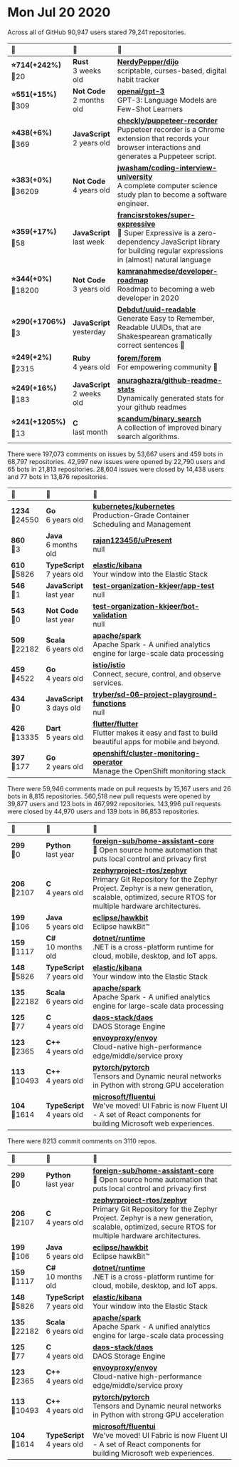 # Mon Jul 20 2020

Across all of GitHub 90,947 users stared 
79,241 repositories. 

| :page_with_curl: | :calendar: | :page_with_curl: |
| :--- | :--- | :--- |
| **:star:714(+242%)**<br>:twisted_rightwards_arrows:20 | **Rust**<br>3 weeks old | **[NerdyPepper/dijo](https://github.com/NerdyPepper/dijo)**<br>scriptable, curses-based, digital habit tracker |
| **:star:551(+15%)**<br>:twisted_rightwards_arrows:309 | **Not Code**<br>2 months old | **[openai/gpt-3](https://github.com/openai/gpt-3)**<br>GPT-3: Language Models are Few-Shot Learners |
| **:star:438(+6%)**<br>:twisted_rightwards_arrows:369 | **JavaScript**<br>2 years old | **[checkly/puppeteer-recorder](https://github.com/checkly/puppeteer-recorder)**<br>Puppeteer recorder is a Chrome extension that records your browser interactions and generates a  Puppeteer script.  |
| **:star:383(+0%)**<br>:twisted_rightwards_arrows:36209 | **Not Code**<br>4 years old | **[jwasham/coding-interview-university](https://github.com/jwasham/coding-interview-university)**<br>A complete computer science study plan to become a software engineer. |
| **:star:359(+17%)**<br>:twisted_rightwards_arrows:58 | **JavaScript**<br>last week | **[francisrstokes/super-expressive](https://github.com/francisrstokes/super-expressive)**<br>🦜 Super Expressive is a zero-dependency JavaScript library for building regular expressions in (almost) natural language |
| **:star:344(+0%)**<br>:twisted_rightwards_arrows:18200 | **Not Code**<br>3 years old | **[kamranahmedse/developer-roadmap](https://github.com/kamranahmedse/developer-roadmap)**<br>Roadmap to becoming a web developer in 2020 |
| **:star:290(+1706%)**<br>:twisted_rightwards_arrows:3 | **JavaScript**<br>yesterday | **[Debdut/uuid-readable](https://github.com/Debdut/uuid-readable)**<br>Generate Easy to Remember, Readable UUIDs, that are Shakespearean gramatically correct sentences 🥳 |
| **:star:249(+2%)**<br>:twisted_rightwards_arrows:2315 | **Ruby**<br>4 years old | **[forem/forem](https://github.com/forem/forem)**<br>For empowering community 🌱 |
| **:star:249(+16%)**<br>:twisted_rightwards_arrows:183 | **JavaScript**<br>2 weeks old | **[anuraghazra/github-readme-stats](https://github.com/anuraghazra/github-readme-stats)**<br>Dynamically generated stats for your github readmes |
| **:star:241(+1205%)**<br>:twisted_rightwards_arrows:13 | **C**<br>last month | **[scandum/binary_search](https://github.com/scandum/binary_search)**<br>A collection of improved binary search algorithms. |

There were 197,073 comments on issues by 53,667 users and 459 bots in 68,797 repositories.
42,997 new issues were opened by 22,790 users and 65 bots in 21,813 repositories.
28,604 issues were closed by 14,438 users and 77 bots in 13,876 repositories.

| :speech_balloon: | :calendar: | :page_with_curl: |
| :--- | :--- | :--- |
| **1234**<br>:twisted_rightwards_arrows:24550 | **Go**<br>6 years old | **[kubernetes/kubernetes](https://github.com/kubernetes/kubernetes)**<br>Production-Grade Container Scheduling and Management |
| **860**<br>:twisted_rightwards_arrows:3 | **Java**<br>6 months old | **[rajan123456/uPresent](https://github.com/rajan123456/uPresent)**<br>null |
| **610**<br>:twisted_rightwards_arrows:5826 | **TypeScript**<br>7 years old | **[elastic/kibana](https://github.com/elastic/kibana)**<br>Your window into the Elastic Stack |
| **546**<br>:twisted_rightwards_arrows:1 | **JavaScript**<br>last year | **[test-organization-kkjeer/app-test](https://github.com/test-organization-kkjeer/app-test)**<br>null |
| **543**<br>:twisted_rightwards_arrows:0 | **Not Code**<br>last year | **[test-organization-kkjeer/bot-validation](https://github.com/test-organization-kkjeer/bot-validation)**<br>null |
| **509**<br>:twisted_rightwards_arrows:22182 | **Scala**<br>6 years old | **[apache/spark](https://github.com/apache/spark)**<br>Apache Spark - A unified analytics engine for large-scale data processing |
| **459**<br>:twisted_rightwards_arrows:4522 | **Go**<br>4 years old | **[istio/istio](https://github.com/istio/istio)**<br>Connect, secure, control, and observe services. |
| **434**<br>:twisted_rightwards_arrows:0 | **JavaScript**<br>3 days old | **[tryber/sd-06-project-playground-functions](https://github.com/tryber/sd-06-project-playground-functions)**<br>null |
| **426**<br>:twisted_rightwards_arrows:13335 | **Dart**<br>5 years old | **[flutter/flutter](https://github.com/flutter/flutter)**<br>Flutter makes it easy and fast to build beautiful apps for mobile and beyond. |
| **397**<br>:twisted_rightwards_arrows:177 | **Go**<br>2 years old | **[openshift/cluster-monitoring-operator](https://github.com/openshift/cluster-monitoring-operator)**<br>Manage the OpenShift monitoring stack |

There were 59,946 comments made on pull requests by 15,167 users and 26 bots in 8,815 repositories.
560,518 new pull requests were opened by 39,877 users and 123 bots in 467,992 repositories.
143,996 pull requests were closed by 44,970 users and 139 bots in 86,853 repositories.

| :speech_balloon: | :calendar: | :page_with_curl: |
| :--- | :--- | :--- |
| **299**<br>:twisted_rightwards_arrows:0 | **Python**<br>last year | **[foreign-sub/home-assistant-core](https://github.com/foreign-sub/home-assistant-core)**<br>:house_with_garden: Open source home automation that puts local control and privacy first |
| **206**<br>:twisted_rightwards_arrows:2107 | **C**<br>4 years old | **[zephyrproject-rtos/zephyr](https://github.com/zephyrproject-rtos/zephyr)**<br>Primary Git Repository for the Zephyr Project. Zephyr is a new generation, scalable, optimized, secure RTOS for multiple hardware architectures. |
| **199**<br>:twisted_rightwards_arrows:106 | **Java**<br>5 years old | **[eclipse/hawkbit](https://github.com/eclipse/hawkbit)**<br>Eclipse hawkBit™ |
| **159**<br>:twisted_rightwards_arrows:1117 | **C#**<br>10 months old | **[dotnet/runtime](https://github.com/dotnet/runtime)**<br>.NET is a cross-platform runtime for cloud, mobile, desktop, and IoT apps. |
| **148**<br>:twisted_rightwards_arrows:5826 | **TypeScript**<br>7 years old | **[elastic/kibana](https://github.com/elastic/kibana)**<br>Your window into the Elastic Stack |
| **135**<br>:twisted_rightwards_arrows:22182 | **Scala**<br>6 years old | **[apache/spark](https://github.com/apache/spark)**<br>Apache Spark - A unified analytics engine for large-scale data processing |
| **125**<br>:twisted_rightwards_arrows:77 | **C**<br>4 years old | **[daos-stack/daos](https://github.com/daos-stack/daos)**<br>DAOS Storage Engine |
| **123**<br>:twisted_rightwards_arrows:2365 | **C++**<br>4 years old | **[envoyproxy/envoy](https://github.com/envoyproxy/envoy)**<br>Cloud-native high-performance edge/middle/service proxy |
| **113**<br>:twisted_rightwards_arrows:10493 | **C++**<br>4 years old | **[pytorch/pytorch](https://github.com/pytorch/pytorch)**<br>Tensors and Dynamic neural networks in Python with strong GPU acceleration |
| **104**<br>:twisted_rightwards_arrows:1614 | **TypeScript**<br>4 years old | **[microsoft/fluentui](https://github.com/microsoft/fluentui)**<br>We've moved! UI Fabric is now Fluent UI - A set of React components for building Microsoft web experiences. |

There were 8213 commit comments on 3110 repos.

| :speech_balloon: | :calendar: | :page_with_curl: |
| :--- | :--- | :--- |
| **299**<br>:twisted_rightwards_arrows:0 | **Python**<br>last year | **[foreign-sub/home-assistant-core](https://github.com/foreign-sub/home-assistant-core)**<br>:house_with_garden: Open source home automation that puts local control and privacy first |
| **206**<br>:twisted_rightwards_arrows:2107 | **C**<br>4 years old | **[zephyrproject-rtos/zephyr](https://github.com/zephyrproject-rtos/zephyr)**<br>Primary Git Repository for the Zephyr Project. Zephyr is a new generation, scalable, optimized, secure RTOS for multiple hardware architectures. |
| **199**<br>:twisted_rightwards_arrows:106 | **Java**<br>5 years old | **[eclipse/hawkbit](https://github.com/eclipse/hawkbit)**<br>Eclipse hawkBit™ |
| **159**<br>:twisted_rightwards_arrows:1117 | **C#**<br>10 months old | **[dotnet/runtime](https://github.com/dotnet/runtime)**<br>.NET is a cross-platform runtime for cloud, mobile, desktop, and IoT apps. |
| **148**<br>:twisted_rightwards_arrows:5826 | **TypeScript**<br>7 years old | **[elastic/kibana](https://github.com/elastic/kibana)**<br>Your window into the Elastic Stack |
| **135**<br>:twisted_rightwards_arrows:22182 | **Scala**<br>6 years old | **[apache/spark](https://github.com/apache/spark)**<br>Apache Spark - A unified analytics engine for large-scale data processing |
| **125**<br>:twisted_rightwards_arrows:77 | **C**<br>4 years old | **[daos-stack/daos](https://github.com/daos-stack/daos)**<br>DAOS Storage Engine |
| **123**<br>:twisted_rightwards_arrows:2365 | **C++**<br>4 years old | **[envoyproxy/envoy](https://github.com/envoyproxy/envoy)**<br>Cloud-native high-performance edge/middle/service proxy |
| **113**<br>:twisted_rightwards_arrows:10493 | **C++**<br>4 years old | **[pytorch/pytorch](https://github.com/pytorch/pytorch)**<br>Tensors and Dynamic neural networks in Python with strong GPU acceleration |
| **104**<br>:twisted_rightwards_arrows:1614 | **TypeScript**<br>4 years old | **[microsoft/fluentui](https://github.com/microsoft/fluentui)**<br>We've moved! UI Fabric is now Fluent UI - A set of React components for building Microsoft web experiences. |

